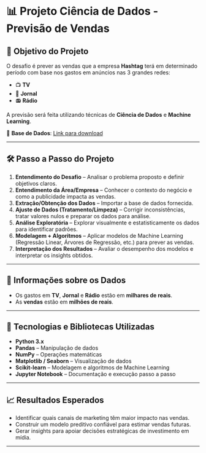 # 📊 Projeto Ciência de Dados - Previsão de Vendas  

## 🎯 Objetivo do Projeto  
O desafio é prever as vendas que a empresa **Hashtag** terá em determinado período com base nos gastos em anúncios nas 3 grandes redes:  
- 📺 **TV**  
- 📰 **Jornal**  
- 📻 **Rádio**  

A previsão será feita utilizando técnicas de **Ciência de Dados** e **Machine Learning**.  

📂 **Base de Dados**: [Link para download](https://drive.google.com/drive/folders/1o2Ipxoi9heyQV1hlIsHXWSfDkBPtze-V?usp=sharing)  

---

## 🛠️ Passo a Passo do Projeto  

1. **Entendimento do Desafio** – Analisar o problema proposto e definir objetivos claros.  
2. **Entendimento da Área/Empresa** – Conhecer o contexto do negócio e como a publicidade impacta as vendas.  
3. **Extração/Obtenção dos Dados** – Importar a base de dados fornecida.  
4. **Ajuste de Dados (Tratamento/Limpeza)** – Corrigir inconsistências, tratar valores nulos e preparar os dados para análise.  
5. **Análise Exploratória** – Explorar visualmente e estatisticamente os dados para identificar padrões.  
6. **Modelagem + Algoritmos** – Aplicar modelos de Machine Learning (Regressão Linear, Árvores de Regressão, etc.) para prever as vendas.  
7. **Interpretação dos Resultados** – Avaliar o desempenho dos modelos e interpretar os insights obtidos.  

---

## 📑 Informações sobre os Dados  

- Os gastos em **TV**, **Jornal** e **Rádio** estão em **milhares de reais**.  
- As **vendas** estão em **milhões de reais**.  

---

## 🚀 Tecnologias e Bibliotecas Utilizadas  

- **Python 3.x**  
- **Pandas** – Manipulação de dados  
- **NumPy** – Operações matemáticas  
- **Matplotlib / Seaborn** – Visualização de dados  
- **Scikit-learn** – Modelagem e algoritmos de Machine Learning  
- **Jupyter Notebook** – Documentação e execução passo a passo  

---

## 📈 Resultados Esperados  

- Identificar quais canais de marketing têm maior impacto nas vendas.  
- Construir um modelo preditivo confiável para estimar vendas futuras.  
- Gerar insights para apoiar decisões estratégicas de investimento em mídia.  

---
